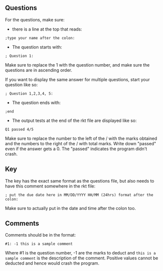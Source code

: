 ## Questions

For the questions, make sure:

* there is a line at the top that reads:
```
;type your name after the colon:
```

* The question starts with:
```
; Question 1:
```
Make sure to replace the 1 with the question number, and make sure the questions are in ascending order.

If you want to display the same answer for multiple questions, start your question like so:

```
; Question 1,2,3,4, 5:
```

* The question ends with:
```
;end
```

* The output tests at the end of the rkt file are displayed like so:
```
Q1 passed 4/5
```
Make sure to replace the number to the left of the / with the marks obtained and the numbers to the right of the / with total marks. Write down "passed" even if the answer gets a 0. The "passed" indicates the program didn't crash.

## Key

The key has the exact same format as the questions file, but also needs to have this comment somewhere in the rkt file:
```
; put the due date here in MM/DD/YYYY HH/MM (24hrs) format after the colon:
```

Make sure to actually put in the date and time after the colon too.

## Comments

Comments should be in the format:
```
#1: -1 this is a sample comment
```
Where #1 is the question number, -1 are the marks to deduct and `this is a sample comment` is the description of the comment. Positive values cannot be deducted and hence would crash the program.

